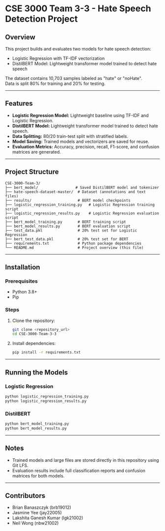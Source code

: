 # CSE 3000 Team 3-3 - Hate Speech Detection Project

## Overview

This project builds and evaluates two models for hate speech detection:

- Logistic Regression with TF-IDF vectorization
- DistilBERT Model: Lightweight transformer model trained to detect hate speech

The dataset contains 10,703 samples labeled as "hate" or "noHate".  
Data is split 80% for training and 20% for testing.

---

## Features

- **Logistic Regression Model:** Lightweight baseline using TF-IDF and Logistic Regression.
- **DistilBERT Model:** Lightweight transformer model trained to detect hate speech.
- **Data Splitting:** 80/20 train-test split with stratified labels.
- **Model Saving:** Trained models and vectorizers are saved for reuse.
- **Evaluation Metrics:** Accuracy, precision, recall, F1-score, and confusion matrices are generated.

---

## Project Structure

```
CSE-3000-Team-3/
├── bert_model/                 # Saved DistilBERT model and tokenizer
├── hate-speech-dataset-master/  # Dataset (annotations and text files)
├── results/                     # BERT model checkpoints
├── logistic_regression_training.py   # Logistic Regression training script
├── logistic_regression_results.py    # Logistic Regression evaluation script
├── bert_model_training.py       # BERT training script
├── bert_model_results.py        # BERT evaluation script
├── test_data.pkl                # 20% test set for Logistic Regression
├── bert_test_data.pkl           # 20% test set for BERT
├── requirements.txt             # Python package dependencies
└── README.md                    # Project overview (this file)
```

---

## Installation

### Prerequisites

- Python 3.8+
- Pip

### Steps

1. Clone the repository:
   ```bash
   git clone <repository_url>
   cd CSE-3000-Team-3-3
   ```

2. Install dependencies:
   ```bash
   pip install -r requirements.txt
   ```

---

## Running the Models

### Logistic Regression

```bash
python logistic_regression_training.py
python logistic_regression_results.py
```

### DistilBERT

```bash
python bert_model_training.py
python bert_model_results.py
```

---

## Notes

- Trained models and large files are stored directly in this repository using Git LFS.
- Evaluation results include full classification reports and confusion matrices for both models.

---

## Contributors

- Brian Banaszczyk (brb19012)
- Jasmine Yee (jay22005)
- Lakshita Ganesh Kumar (lgk21002)
- Neil Wong (nbw21002)
